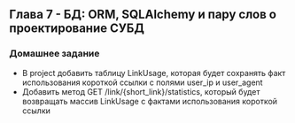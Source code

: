 ## Глава 7 - БД: ORM, SQLAlchemy и пару слов о проектирование СУБД

### Домашнее задание
- В project добавить таблицу LinkUsage, которая будет сохранять факт использования короткой ссылки c полями user_ip и user_agent
- Добавить метод GET /link/{short_link}/statistics, который будет возвращать массив LinkUsage с фактами использования короткой ссылки
